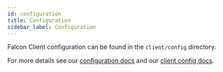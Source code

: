 ```yaml
---
id: configuration
title: Configuration
sidebar_label: Configuration
---
```


Falcon Client configuration can be found in the `client/config` directory.

For more details see our [configuration docs](/platform/configuration/overview) and our [client config docs](/platform/configuration/client).
